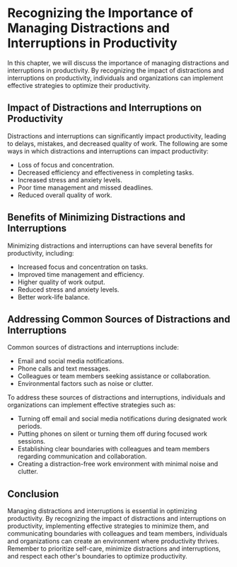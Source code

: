 # Recognizing the Importance of Managing Distractions and Interruptions in Productivity

In this chapter, we will discuss the importance of managing distractions and interruptions in productivity. By recognizing the impact of distractions and interruptions on productivity, individuals and organizations can implement effective strategies to optimize their productivity.

Impact of Distractions and Interruptions on Productivity
--------------------------------------------------------

Distractions and interruptions can significantly impact productivity, leading to delays, mistakes, and decreased quality of work. The following are some ways in which distractions and interruptions can impact productivity:

* Loss of focus and concentration.
* Decreased efficiency and effectiveness in completing tasks.
* Increased stress and anxiety levels.
* Poor time management and missed deadlines.
* Reduced overall quality of work.

Benefits of Minimizing Distractions and Interruptions
-----------------------------------------------------

Minimizing distractions and interruptions can have several benefits for productivity, including:

* Increased focus and concentration on tasks.
* Improved time management and efficiency.
* Higher quality of work output.
* Reduced stress and anxiety levels.
* Better work-life balance.

Addressing Common Sources of Distractions and Interruptions
-----------------------------------------------------------

Common sources of distractions and interruptions include:

* Email and social media notifications.
* Phone calls and text messages.
* Colleagues or team members seeking assistance or collaboration.
* Environmental factors such as noise or clutter.

To address these sources of distractions and interruptions, individuals and organizations can implement effective strategies such as:

* Turning off email and social media notifications during designated work periods.
* Putting phones on silent or turning them off during focused work sessions.
* Establishing clear boundaries with colleagues and team members regarding communication and collaboration.
* Creating a distraction-free work environment with minimal noise and clutter.

Conclusion
----------

Managing distractions and interruptions is essential in optimizing productivity. By recognizing the impact of distractions and interruptions on productivity, implementing effective strategies to minimize them, and communicating boundaries with colleagues and team members, individuals and organizations can create an environment where productivity thrives. Remember to prioritize self-care, minimize distractions and interruptions, and respect each other's boundaries to optimize productivity.
